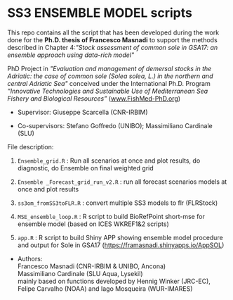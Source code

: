 # SS3 ENSEMBLE MODEL scripts

This repo contains all the script that has been developed during the work done for the **Ph.D. thesis of Francesco Masnadi** to support the methods described in Chapter 4:_"Stock assessment of common sole in GSA17: an ensemble approach using data-rich model"_

PhD Project in _"Evaluation and management of demersal stocks in the Adriatic: the case of common sole (Solea solea, L.) in the northern and central Adriatic Sea"_ conceived under the International Ph.D. Program _“Innovative Technologies and Sustainable Use of Mediterranean Sea Fishery and Biological Resources”_ (www.FishMed-PhD.org)

- Supervisor: Giuseppe Scarcella (CNR-IRBIM)

- Co-supervisors: Stefano Goffredo (UNIBO); Massimiliano Cardinale (SLU)


File description:

1) ```Ensemble_grid.R``` : Run all scenarios at once and plot results, do diagnostic, do Ensemble on final weighted grid

2) ```Ensemble _Forecast_grid_run_v2.R``` : run all forecast scenarios models at once and plot results

3) ```ss3om_fromSS3toFLR.R``` : convert multiple SS3 models to flr (FLRStock)

4) ```MSE_ensemble_loop.R``` : R script to build BioRefPoint short-mse for ensemble model (based on ICES WKREF1&2 scripts)

5) ```app.R``` :  R script to build Shiny APP showing ensemble model procedure and output for Sole in GSA17 (https://framasnadi.shinyapps.io/AppSOL)

* Authors:                                                                                          
Francesco Masnadi (CNR-IRBIM & UNIBO, Ancona)                                                     
Massimiliano Cardinale (SLU Aqua, Lysekil)                                                        
mainly based on functions developed by Hennig Winker (JRC-EC), Felipe Carvalho (NOAA) and Iago Mosqueira (WUR-IMARES)

 
